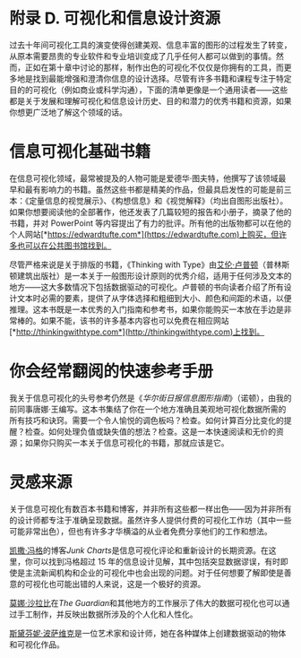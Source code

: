 # 附录 D. 可视化和信息设计资源

过去十年间可视化工具的演变使得创建美观、信息丰富的图形的过程发生了转变，从原本需要昂贵的专业软件和专业培训变成了几乎任何人都可以做到的事情。然而，正如在第十章中讨论的那样，制作出色的可视化不仅仅是你拥有的工具，而更多地是找到最能增强和澄清你信息的设计选择。尽管有许多书籍和课程专注于特定目的的可视化（例如商业或科学沟通），下面的清单更像是一个通用读者——这些都是关于发展和理解可视化和信息设计历史、目的和潜力的优秀书籍和资源，如果你想更广泛地了解这个领域的话。

# 信息可视化基础书籍

在信息可视化领域，最常被提及的人物可能是爱德华·图夫特，他撰写了该领域最早和最有影响力的书籍。虽然这些书都是精美的作品，但最具启发性的可能是前三本：《定量信息的视觉展示》、《构想信息》和《视觉解释》（均出自图形出版社）。如果你想要阅读他的全部著作，他还发表了几篇较短的报告和小册子，摘录了他的书籍，并对 PowerPoint 等内容提出了有力的批评。所有他的出版物都可以在他的个人网站[*https://edwardtufte.com*](https://edwardtufte.com)上购买，但许多也可以在公共图书馆找到。

尽管严格来说是关于排版的书籍，《Thinking with Type》由[艾伦·卢普顿](http://elupton.com)（普林斯顿建筑出版社）是一本关于一般图形设计原则的优秀介绍，适用于任何涉及文本的地方——这大多数情况下包括数据驱动的可视化。卢普顿的书向读者介绍了所有设计文本时必需的要素，提供了从字体选择和粗细到大小、颜色和间距的术语，以便推理。这本书既是一本优秀的入门指南和参考书，如果你能购买一本放在手边是非常棒的。如果不能，该书的许多基本内容也可以免费在相应网站[*http://thinkingwithtype.com*](http://thinkingwithtype.com)上找到。

# 你会经常翻阅的快速参考手册

我关于信息可视化的头号参考仍然是《*华尔街日报信息图形指南*》（诺顿），由我的前同事唐娜·王编写。这本书集结了你在一个地方准确且美观地可视化数据所需的所有技巧和诀窍。需要一个令人愉悦的调色板吗？检查。如何计算百分比变化的提醒？检查。如何处理负值或缺失值的想法？检查。这是一本快速阅读和无价的资源；如果你只购买一本关于信息可视化的书籍，那就应该是它。

# 灵感来源

关于信息可视化有数百本书籍和博客，并非所有这些都一样出色——因为并非所有的设计师都专注于准确呈现数据。虽然许多人提供付费的可视化工作坊（其中一些可能非常出色），但也有许多才华横溢的从业者免费分享他们的工作和想法。

[凯撒·冯格](https://junkcharts.typepad.com)的博客*Junk Charts*是信息可视化评论和重新设计的长期资源。在这里，你可以找到冯格超过 15 年的信息设计见解，其中包括突显数据谬误，有时即使是主流新闻机构和企业的可视化中也会出现的问题。对于任何想要了解即使是善意的可视化也可能出错的人来说，这是一个极好的资源。

[莫娜·沙拉比](https://theguardian.com/profile/mona-chalabi)在*The Guardian*和其他地方的工作展示了伟大的数据可视化也可以通过手工制作，并反映出数据所涉及的个人化和人性化。

[斯黛芬妮·波萨维克](http://stefanieposavec.com)是一位艺术家和设计师，她在各种媒体上创建数据驱动的物体和可视化作品。
